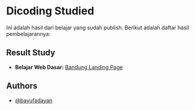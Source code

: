 
# Dicoding Studied

Ini adalah hasil dari belajar yang sudah publish. Berikut adalah daftar hasil pembelajarannya:

## Result Study

 - **Belajar Web Dasar:** [Bandung Landing Page](https://bayufadayan.github.io/study-repo/dicoding/Project%20and%20Case%20Study/01.%20Belajar%20Pemrograman%20Web%20Dasar%20-%20Landing%20Page)

## Authors

- [@bayufadayan](https://www.github.com/bayufadayan)

